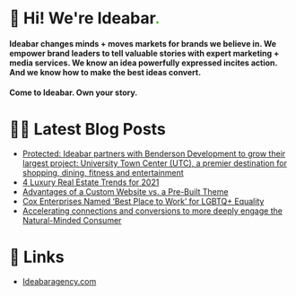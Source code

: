 # 👋 Hi! We're Ideabar<span style="color:#6bbe4a">.</span>

#### Ideabar changes minds + moves markets for brands we believe in. We empower brand leaders to tell valuable stories with expert marketing + media services. We know an idea powerfully expressed incites action. And we know how to make the best ideas convert.
#### Come to Ideabar. Own your story.

# 👩‍💻  Latest Blog Posts
<!-- BLOG-POST-LIST:START -->
- [Protected: Ideabar partners with Benderson Development to grow their largest project: University Town Center (UTC), a premier destination for shopping, dining, fitness and entertainment](https://ideabaragency.com/benderson-development-announcement/)
- [4 Luxury Real Estate Trends for 2021](https://ideabaragency.com/4-luxury-real-estate-trends-for-2021/)
- [Advantages of a Custom Website vs. a Pre-Built Theme](https://ideabaragency.com/advantages-of-a-custom-website-vs-a-pre-built-theme/)
- [Cox Enterprises Named ‘Best Place to Work’ for LGBTQ+ Equality](https://ideabaragency.com/cox-enterprises-named-best-place-to-work-for-lgbtq-equality/)
- [Accelerating connections and conversions to more deeply engage the Natural-Minded Consumer](https://ideabaragency.com/accelerating-connections-and-conversions-to-more-deeply-engage-the-natural-minded-consumer/)
<!-- BLOG-POST-LIST:END -->

# 🔗  Links
- [Ideabaragency.com](https://ideabaragency.com)
